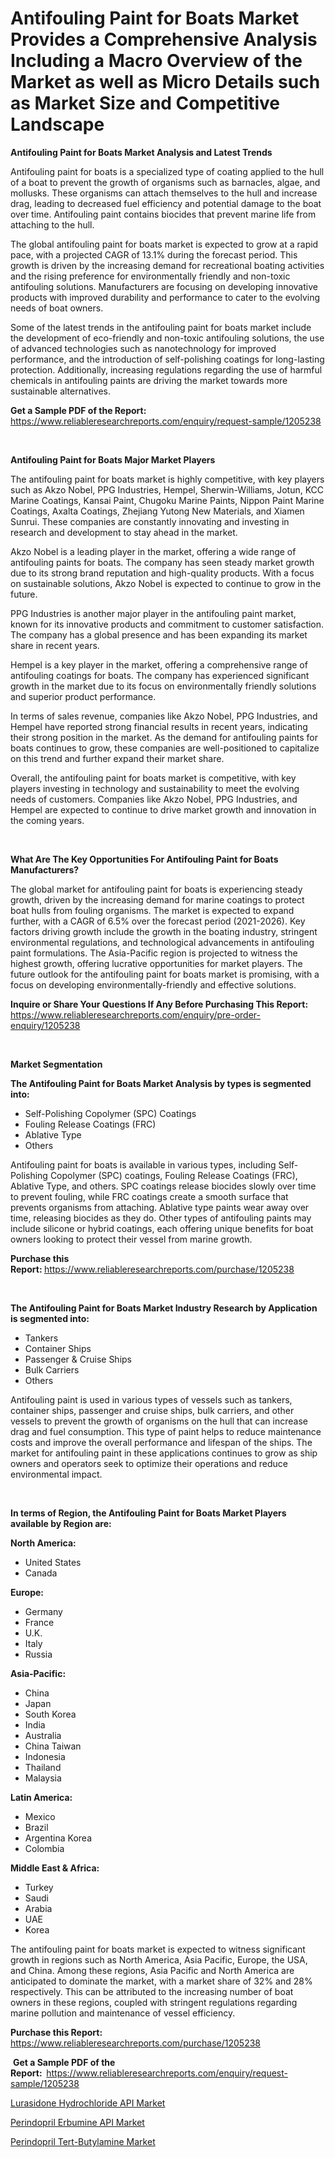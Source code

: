 <p><h1>Antifouling Paint for Boats Market Provides a Comprehensive Analysis Including a Macro Overview of the Market as well as Micro Details such as Market Size and Competitive Landscape</h1></p><p><strong>Antifouling Paint for Boats Market Analysis and Latest Trends</strong></p>
<p><p>Antifouling paint for boats is a specialized type of coating applied to the hull of a boat to prevent the growth of organisms such as barnacles, algae, and mollusks. These organisms can attach themselves to the hull and increase drag, leading to decreased fuel efficiency and potential damage to the boat over time. Antifouling paint contains biocides that prevent marine life from attaching to the hull.</p><p>The global antifouling paint for boats market is expected to grow at a rapid pace, with a projected CAGR of 13.1% during the forecast period. This growth is driven by the increasing demand for recreational boating activities and the rising preference for environmentally friendly and non-toxic antifouling solutions. Manufacturers are focusing on developing innovative products with improved durability and performance to cater to the evolving needs of boat owners.</p><p>Some of the latest trends in the antifouling paint for boats market include the development of eco-friendly and non-toxic antifouling solutions, the use of advanced technologies such as nanotechnology for improved performance, and the introduction of self-polishing coatings for long-lasting protection. Additionally, increasing regulations regarding the use of harmful chemicals in antifouling paints are driving the market towards more sustainable alternatives.</p></p>
<p><strong>Get a Sample PDF of the Report:&nbsp;</strong> <a href="https://www.reliableresearchreports.com/enquiry/request-sample/1205238">https://www.reliableresearchreports.com/enquiry/request-sample/1205238</a></p>
<p>&nbsp;</p>
<p><strong>Antifouling Paint for Boats Major Market Players</strong></p>
<p><p>The antifouling paint for boats market is highly competitive, with key players such as Akzo Nobel, PPG Industries, Hempel, Sherwin-Williams, Jotun, KCC Marine Coatings, Kansai Paint, Chugoku Marine Paints, Nippon Paint Marine Coatings, Axalta Coatings, Zhejiang Yutong New Materials, and Xiamen Sunrui. These companies are constantly innovating and investing in research and development to stay ahead in the market.</p><p>Akzo Nobel is a leading player in the market, offering a wide range of antifouling paints for boats. The company has seen steady market growth due to its strong brand reputation and high-quality products. With a focus on sustainable solutions, Akzo Nobel is expected to continue to grow in the future.</p><p>PPG Industries is another major player in the antifouling paint market, known for its innovative products and commitment to customer satisfaction. The company has a global presence and has been expanding its market share in recent years.</p><p>Hempel is a key player in the market, offering a comprehensive range of antifouling coatings for boats. The company has experienced significant growth in the market due to its focus on environmentally friendly solutions and superior product performance.</p><p>In terms of sales revenue, companies like Akzo Nobel, PPG Industries, and Hempel have reported strong financial results in recent years, indicating their strong position in the market. As the demand for antifouling paints for boats continues to grow, these companies are well-positioned to capitalize on this trend and further expand their market share.</p><p>Overall, the antifouling paint for boats market is competitive, with key players investing in technology and sustainability to meet the evolving needs of customers. Companies like Akzo Nobel, PPG Industries, and Hempel are expected to continue to drive market growth and innovation in the coming years.</p></p>
<p>&nbsp;</p>
<p><strong>What Are The Key Opportunities For Antifouling Paint for Boats Manufacturers?</strong></p>
<p><p>The global market for antifouling paint for boats is experiencing steady growth, driven by the increasing demand for marine coatings to protect boat hulls from fouling organisms. The market is expected to expand further, with a CAGR of 6.5% over the forecast period (2021-2026). Key factors driving growth include the growth in the boating industry, stringent environmental regulations, and technological advancements in antifouling paint formulations. The Asia-Pacific region is projected to witness the highest growth, offering lucrative opportunities for market players. The future outlook for the antifouling paint for boats market is promising, with a focus on developing environmentally-friendly and effective solutions.</p></p>
<p><strong>Inquire or Share Your Questions If Any Before Purchasing This Report:</strong> <a href="https://www.reliableresearchreports.com/enquiry/pre-order-enquiry/1205238">https://www.reliableresearchreports.com/enquiry/pre-order-enquiry/1205238</a></p>
<p>&nbsp;</p>
<p><strong>Market Segmentation</strong></p>
<p><strong>The Antifouling Paint for Boats Market Analysis by types is segmented into:</strong></p>
<p><ul><li>Self-Polishing Copolymer (SPC) Coatings</li><li>Fouling Release Coatings (FRC)</li><li>Ablative Type</li><li>Others</li></ul></p>
<p><p>Antifouling paint for boats is available in various types, including Self-Polishing Copolymer (SPC) coatings, Fouling Release Coatings (FRC), Ablative Type, and others. SPC coatings release biocides slowly over time to prevent fouling, while FRC coatings create a smooth surface that prevents organisms from attaching. Ablative type paints wear away over time, releasing biocides as they do. Other types of antifouling paints may include silicone or hybrid coatings, each offering unique benefits for boat owners looking to protect their vessel from marine growth.</p></p>
<p><strong>Purchase this Report:&nbsp;</strong><a href="https://www.reliableresearchreports.com/purchase/1205238">https://www.reliableresearchreports.com/purchase/1205238</a></p>
<p>&nbsp;</p>
<p><strong>The Antifouling Paint for Boats Market Industry Research by Application is segmented into:</strong></p>
<p><ul><li>Tankers</li><li>Container Ships</li><li>Passenger & Cruise Ships</li><li>Bulk Carriers</li><li>Others</li></ul></p>
<p><p>Antifouling paint is used in various types of vessels such as tankers, container ships, passenger and cruise ships, bulk carriers, and other vessels to prevent the growth of organisms on the hull that can increase drag and fuel consumption. This type of paint helps to reduce maintenance costs and improve the overall performance and lifespan of the ships. The market for antifouling paint in these applications continues to grow as ship owners and operators seek to optimize their operations and reduce environmental impact.</p></p>
<p>&nbsp;</p>
<p><strong>In terms of Region, the Antifouling Paint for Boats Market Players available by Region are:</strong></p>
<p>
    <p> <strong> North America: </strong>
        <ul>
            <li>United States</li>
            <li>Canada</li>
        </ul>
        </p> 
    <p> <strong> Europe: </strong>
        <ul>
            <li>Germany</li>
            <li>France</li>
            <li>U.K.</li>
            <li>Italy</li>
            <li>Russia</li>
        </ul>
        </p> 
    <p> <strong> Asia-Pacific: </strong>
        <ul>
            <li>China</li>
            <li>Japan</li>
            <li>South Korea</li>
            <li>India</li>
            <li>Australia</li>
            <li>China Taiwan</li>
            <li>Indonesia</li>
            <li>Thailand</li>
            <li>Malaysia</li>
        </ul>
        </p> 
    <p> <strong> Latin America: </strong>
        <ul>
            <li>Mexico</li>
            <li>Brazil</li>
            <li>Argentina Korea</li>
            <li>Colombia</li>
        </ul>
        </p> 
    <p> <strong> Middle East & Africa: </strong>
        <ul>
            <li>Turkey</li>
            <li>Saudi</li>
            <li>Arabia</li>
            <li>UAE</li>
            <li>Korea</li>
        </ul>
    </p>
    </p>
<p><p>The antifouling paint for boats market is expected to witness significant growth in regions such as North America, Asia Pacific, Europe, the USA, and China. Among these regions, Asia Pacific and North America are anticipated to dominate the market, with a market share of 32% and 28% respectively. This can be attributed to the increasing number of boat owners in these regions, coupled with stringent regulations regarding marine pollution and maintenance of vessel efficiency.</p></p>
<p><strong>Purchase this Report: </strong><a href="https://www.reliableresearchreports.com/purchase/1205238">https://www.reliableresearchreports.com/purchase/1205238</a></p>
<p>&nbsp;<strong>Get a Sample PDF of the Report:&nbsp;&nbsp;</strong><a href="https://www.reliableresearchreports.com/enquiry/request-sample/1205238">https://www.reliableresearchreports.com/enquiry/request-sample/1205238</a></p>
<p><strong></strong></p>
<p><p><a href="https://view.publitas.com/reportprime-1/lurasidone-hydrochloride-api-market-research-report-reveals-the-latest-trends-and-opportunities-of-this-market-for-period-from-2024-2031/">Lurasidone Hydrochloride API Market</a></p><p><a href="https://view.publitas.com/reportprime-1/perindopril-erbumine-api-market-size-growing-and-forecasted-for-period-from-2024-2031-and-provides-complete-market-analysis-of-this-market/">Perindopril Erbumine API Market</a></p><p><a href="https://view.publitas.com/reportprime-1/perindopril-tert-butylamine-market-insights-market-players-and-forecast-till-2031/">Perindopril Tert-Butylamine Market</a></p></p>